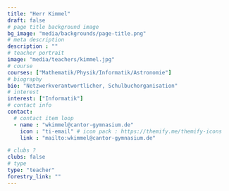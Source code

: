 ```yaml
---
title: "Herr Kimmel"
draft: false
# page title background image
bg_image: "media/backgrounds/page-title.png"
# meta description
description : ""
# teacher portrait
image: "media/teachers/kimmel.jpg"
# course
courses: ["Mathematik/Physik/Informatik/Astronomie"]
# biography
bio: "Netzwerkverantwortlicher, Schulbuchorganisation"
# interest
interest: ["Informatik"]
# contact info
contact:
  # contact item loop
  - name : "wkimmel@cantor-gymnasium.de"
    icon : "ti-email" # icon pack : https://themify.me/themify-icons
    link : "mailto:wkimmel@cantor-gymnasium.de"

# clubs ?
clubs: false
# type
type: "teacher"
forestry_link: ""
---
```

